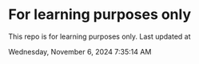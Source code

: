 # For learning purposes only
This repo is for learning purposes only.
Last updated at

Wednesday, November 6, 2024 7:35:14 AM

